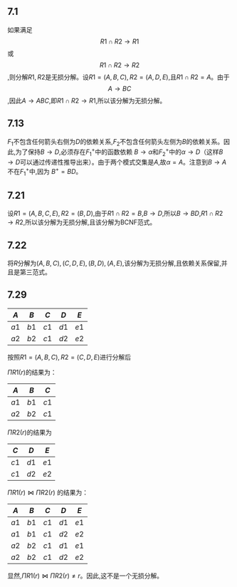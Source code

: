 ## 7.1

如果满足$$R1∩R2→R1$$或$$R1∩R2→R2$$,则分解${R1,R2}$是无损分解。设$R1=(A,B,C),R2=(A,D,E),$且$R1∩R2=A$。由于$$A→BC$$,因此$A→ABC$,即$R1∩R2→R1$,所以该分解为无损分解。

## 7.13

$F_1$不包含任何箭头右侧为$D$的依赖关系,$F_2$不包含任何箭头左侧为$B$的依赖关系。因此,为了保持$B→D$,必须存在$F_1^+$中的函数依赖 $B→α$和$F_2^+$中的$α→D$（这样$B→D$可以通过传递性推导出来）。由于两个模式交集是$A$,故$α=A$。注意到$B→A$不在$F_1^+$中,因为 $B^+=BD$。

## 7.21

设$R1=(A,B,C,E),R2=(B,D)$,由于$R1∩R2=B$,$B→D$,所以$B→BD$,$R1∩R2→R2$,所以该分解为无损分解,且该分解为BCNF范式。

## 7.22

将$R$分解为$(A,B,C),(C,D,E),(B,D),(A,E)$,该分解为无损分解,且依赖关系保留,并且是第三范式。

## 7.29

| $A$  | $B$  | $C$  | $D$  | $E$  |
| :--: | :--: | :--: | :--: | :--: |
| $a1$ | $b1$ | $c1$ | $d1$ | $e1$ |
| $a2$ | $b2$ | $c1$ | $d2$ | $e2$ |

按照$R1=(A,B,C),R2=(C,D,E)$进行分解后

$ΠR1(r)$的结果为：

| $A$  | $B$  | $C$  |
| :--: | :--: | :--: |
| $a1$ | $b1$ | $c1$ |
| $a2$ | $b2$ | $c1$ |

$ΠR2(r)$的结果为

| $C$  | $D$  | $E$  |
| :--: | :--: | :--: |
| $c1$ | $d1$ | $e1$ |
| $c1$ | $d2$ | $e2$ |

$ΠR1(r)⋈ΠR2(r)$ 的结果为：

| $A$  | $B$  | $C$  | $D$  | $E$  |
| :--: | :--: | :--: | :--: | :--: |
| $a1$ | $b1$ | $c1$ | $d1$ | $e1$ |
| $a1$ | $b1$ | $c1$ | $d2$ | $e2$ |
| $a2$ | $b2$ | $c1$ | $d1$ | $e1$ |
| $a2$ | $b2$ | $c1$ | $d2$ | $e2$ |

显然,$ΠR1(r)⋈ΠR2(r)≠r$。因此,这不是一个无损分解。